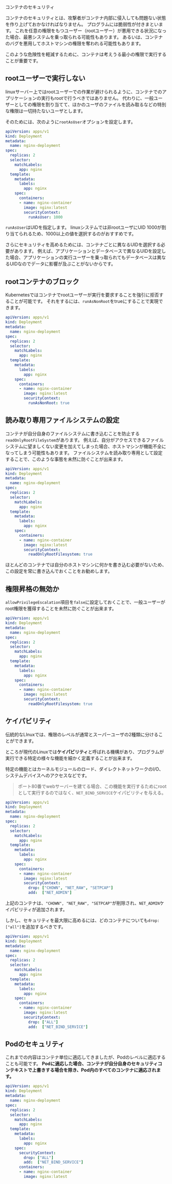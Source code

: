 

コンテナのセキュリティ


コンテナのセキュリティとは、攻撃者がコンテナ内部に侵入しても問題ない状態を作り上げておかなければなりません。
プログラムには脆弱性が付きまといます。
これを任意の権限をもつユーザー（rootユーザー）が悪用できる状況になった場合、最悪システムを乗っ取られる可能性もあります。
あるいは、コンテナのバグを悪用してホストマシンの権限を奪われる可能性もあります。

このような危険性を軽減するために、コンテナは考えうる最小の権限で実行することが重要です。

## rootユーザーで実行しない

linuxサーバー上ではrootユーザーでの作業が避けられるように、コンテナでのアプリケーションの実行もrootで行うべきではありません。
代わりに、一般ユーザーとしての権限を割り当てて、ほかのユーザのファイルを読み取るなどの特別な権限は一切持たないユーザとします。

そのためには、次のように`rootAsUser`オプションを設定します。

```yml
apiVersion: apps/v1
kind: Deployment
metadata:
  name: nginx-deployment
spec:
  replicas: 2
  selector:
    matchLabels:
      app: nginx
  template:
    metadata:
      labels:
        app: nginx
    spec:
      containers:
      - name: nginx-container
        image: nginx:latest
        securityContext:
          runAsUser: 1000
```

`runAsUser`はUIDを指定します。
linuxシステムでは非rootユーザにUID 1000が割り当てられるため、1000以上の値を選択するのがおすすめです。

さらにセキュリティを高めるためには、コンテナごとに異なるUIDを選択する必要があります。
例えば、アプリケーションとデータベースで異なるUIDを設定した場合、アプリケーションの実行ユーザーを乗っ取られてもデータベースは異なるUIDなのでデータに影響が及ぶことがないからです。

## rootコンテナのブロック

Kubernetesではコンテナでrootユーザーが実行を要求することを強引に拒否することが可能です。
それをするには、`runAsNonRoot`をtrueにすることで実現できます。


```yml
apiVersion: apps/v1
kind: Deployment
metadata:
  name: nginx-deployment
spec:
  replicas: 2
  selector:
    matchLabels:
      app: nginx
  template:
    metadata:
      labels:
        app: nginx
    spec:
      containers:
      - name: nginx-container
        image: nginx:latest
        securityContext:
          runAsNonRoot: true
```



## 読み取り専用ファイルシステムの設定

コンテナが自分自身のファイルシステムに書き込むことを防止する`readOnlyRootFileSystem`があります。
例えば、自分がアクセスできるファイルシステムに望ましくない変更を加えてしまった場合、ホストマシンが機能不全になってしまう可能性もあります。
ファイルシステムを読み取り専用として設定することで、このような事態を未然に防ぐことが出来ます。


```yml
apiVersion: apps/v1
kind: Deployment
metadata:
  name: nginx-deployment
spec:
  replicas: 2
  selector:
    matchLabels:
      app: nginx
  template:
    metadata:
      labels:
        app: nginx
    spec:
      containers:
      - name: nginx-container
        image: nginx:latest
        securityContext:
          readOnlyRootFilesystem: true
```

ほとんどのコンテナでは自分のホストマシンに何かを書き込む必要がないため、この設定を常に書き込んでおくことをお勧めします。

## 権限昇格の無効か

`allowPrivilegeEscalation`項目を`false`に設定しておくことで、一般ユーザーがroot権限を獲得することを未然に防ぐことが出来ます。

```yml
apiVersion: apps/v1
kind: Deployment
metadata:
  name: nginx-deployment
spec:
  replicas: 2
  selector:
    matchLabels:
      app: nginx
  template:
    metadata:
      labels:
        app: nginx
    spec:
      containers:
      - name: nginx-container
        image: nginx:latest
        securityContext:
          readOnlyRootFilesystem: true
```


## ケイパビリティ

伝統的なLInuxでは、権限のレベルが通常とスーパーユーザの2種類に分けることができます。

ところが現代のLinuxでは**ケイパビリティ**と呼ばれる機構があり、プログラムが実行できる特定の様々な機能を細かく定義することが出来ます。

特定の機能とはカーネルモジュールのロード、ダイレクトネットワークのI/O、システムデバイスへのアクセスなどです。

> ポート80番でwebサーバーを建てる場合、この機能を実行するためにrootとして実行するのではなく、`NET_BIND_SERVICE`ケイパビリティを与える。

```yml
apiVersion: apps/v1
kind: Deployment
metadata:
  name: nginx-deployment
spec:
  replicas: 2
  selector:
    matchLabels:
      app: nginx
  template:
    metadata:
      labels:
        app: nginx
    spec:
      containers:
      - name: nginx-container
        image: nginx:latest
        securityContext:
          drop: ["CHOWN", "NET_RAW", "SETPCAP"]
          add:  ["NET_ADMIN"]
```

上記のコンテナは、`"CHOWN", "NET_RAW", "SETPCAP"`が削除され、`NET_ADMIN`ケイパビリティが追加されます。

しかし、セキュリティを最大限に高めるには、どのコンテナについても`drop: ["all"]`を追加するべきです。

```yml
apiVersion: apps/v1
kind: Deployment
metadata:
  name: nginx-deployment
spec:
  replicas: 2
  selector:
    matchLabels:
      app: nginx
  template:
    metadata:
      labels:
        app: nginx
    spec:
      containers:
      - name: nginx-container
        image: nginx:latest
        securityContext:
          drop: ["ALL"]
          add:  ["NET_BIND_SERVICE"]
```


## Podのセキュリティ

これまでの内容はコンテナ単位に適応してきましたが、Podのレベルに適応することも可能です。
**Podに適応した場合、コンテナが自分自身のセキュリティコンテキストで上書きする場合を除き、Pod内のすべてのコンテナに適応されます。**


```yml
apiVersion: apps/v1
kind: Deployment
metadata:
  name: nginx-deployment
spec:
  replicas: 2
  selector:
    matchLabels:
      app: nginx
  template:
    metadata:
      labels:
        app: nginx
    spec:
      securityContext:
        drop: ["ALL"]
        add:  ["NET_BIND_SERVICE"]
      containers:
      - name: nginx-container
        image: nginx:latest
```






















